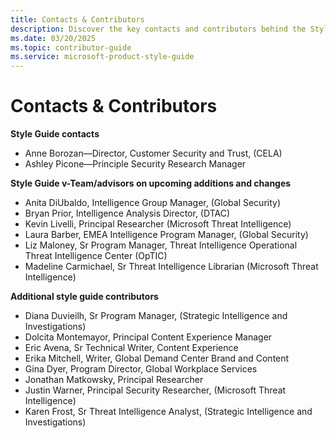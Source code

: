```yaml
---
title: Contacts & Contributors
description: Discover the key contacts and contributors behind the Style Guide. Learn about the experts and advisors who shape upcoming additions and changes, ensuring comprehensive and accurate guidance.
ms.date: 03/20/2025
ms.topic: contributor-guide
ms.service: microsoft-product-style-guide
---
```



# Contacts & Contributors

**Style Guide contacts**

- Anne Borozan—Director, Customer Security and Trust, (CELA)
- Ashley Picone—Principle Security Research Manager

**Style Guide v-Team/advisors on upcoming additions and changes**

- Anita DiUbaldo, Intelligence Group Manager, (Global Security)
- Bryan Prior, Intelligence Analysis Director, (DTAC)
- Kevin Livelli, Principal Researcher (Microsoft Threat Intelligence)
- Laura Barber, EMEA Intelligence Program Manager, (Global Security)
- Liz Maloney, Sr Program Manager, Threat Intelligence Operational Threat Intelligence Center (OpTIC)
- Madeline Carmichael, Sr Threat Intelligence Librarian (Microsoft Threat Intelligence)

**Additional style guide contributors**

- Diana Duvieilh, Sr Program Manager, (Strategic Intelligence and Investigations)
- Dolcita Montemayor, Principal Content Experience Manager
- Eric Avena, Sr Technical Writer, Content Experience
- Erika Mitchell, Writer, Global Demand Center Brand and Content
- Gina Dyer, Program Director, Global Workplace Services
- Jonathan Matkowsky, Principal Researcher
- Justin Warner, Principal Security Researcher, (Microsoft Threat Intelligence)
- Karen Frost, Sr Threat Intelligence Analyst, (Strategic Intelligence and Investigations)
